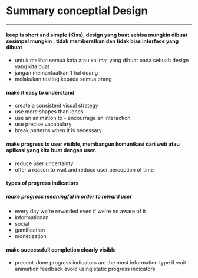# Summary conceptial Design 
---
#### keep is short and simple (Kiss), design yang buat sebisa mungkin dibuat sesimpel mungkin , tidak memberatkan dan tidak bias interface yang dibuat
* untuk melihat semua kata atau kalimat yang dibuat pada sebuah design yang kita buat  
* jangan memanfaatkan 1 hal doang 
* melakukan testing kepada semua orang

#### make it easy to understand
* create a consistent visual strategy
* use more shapes than lones
* use an animation to - encourrage an interaction
* use precise vacabulary
* break patterns when it is necessary

#### make progress to user visible, membangun komunikasi dari web atau aplikasi yang kita buat dengan user.
* reduce user uncertainty
* offer a reason to wait and reduce user perception of time

#### types of progress indicatiors
##### make progress meaningful in order to reward user
* every day we're rewarded even if we're no aware of it
* informationan
* social
* gamification
* monetization

#### make successfull completion clearly visible
* precent-done progress indicators are the most information type if wait-animation feedback avoid using static progress indicators



